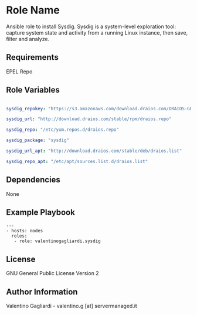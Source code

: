 Role Name
========

Ansible role to install Sysdig. Sysdig is a system-level exploration tool: capture system state and activity from a running Linux instance, then save, filter and analyze.

Requirements
------------

EPEL Repo

Role Variables
--------------

```yaml

sysdig_repokey: "https://s3.amazonaws.com/download.draios.com/DRAIOS-GPG-KEY.public"

sysdig_url: "http://download.draios.com/stable/rpm/draios.repo"

sysdig_repo: "/etc/yum.repos.d/draios.repo"

sysdig_package: "sysdig"

sysdig_url_apt: "http://download.draios.com/stable/deb/draios.list"

sysdig_repo_apt: "/etc/apt/sources.list.d/draios.list"
```

Dependencies
------------

None

Example Playbook
-------------------------

```
---
- hosts: nodes
  roles:
   - role: valentinogagliardi.sysdig
```

License
-------

GNU General Public License Version 2

Author Information
------------------

Valentino Gagliardi - valentino.g [at] servermanaged.it
